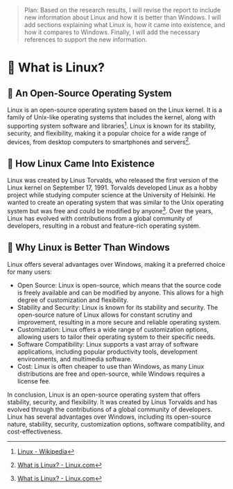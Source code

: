 > Plan: Based on the research results, I will revise the report to include new information about Linux and how it is better than Windows. I will add sections explaining what Linux is, how it came into existence, and how it compares to Windows. Finally, I will add the necessary references to support the new information.

# 🤔 What is Linux?
## 🌈 An Open-Source Operating System
Linux is an open-source operating system based on the Linux kernel. It is a family of Unix-like operating systems that includes the kernel, along with supporting system software and libraries[^1^]. Linux is known for its stability, security, and flexibility, making it a popular choice for a wide range of devices, from desktop computers to smartphones and servers[^2^].

## 🤖 How Linux Came Into Existence
Linux was created by Linus Torvalds, who released the first version of the Linux kernel on September 17, 1991. Torvalds developed Linux as a hobby project while studying computer science at the University of Helsinki. He wanted to create an operating system that was similar to the Unix operating system but was free and could be modified by anyone[^2^]. Over the years, Linux has evolved with contributions from a global community of developers, resulting in a robust and feature-rich operating system.

## 🚀 Why Linux is Better Than Windows
Linux offers several advantages over Windows, making it a preferred choice for many users:
- Open Source: Linux is open-source, which means that the source code is freely available and can be modified by anyone. This allows for a high degree of customization and flexibility.
- Stability and Security: Linux is known for its stability and security. The open-source nature of Linux allows for constant scrutiny and improvement, resulting in a more secure and reliable operating system.
- Customization: Linux offers a wide range of customization options, allowing users to tailor their operating system to their specific needs.
- Software Compatibility: Linux supports a vast array of software applications, including popular productivity tools, development environments, and multimedia software.
- Cost: Linux is often cheaper to use than Windows, as many Linux distributions are free and open-source, while Windows requires a license fee.

In conclusion, Linux is an open-source operating system that offers stability, security, and flexibility. It was created by Linus Torvalds and has evolved through the contributions of a global community of developers. Linux has several advantages over Windows, including its open-source nature, stability, security, customization options, software compatibility, and cost-effectiveness.

[^1^]: [Linux - Wikipedia](https://en.wikipedia.org/wiki/Linux)
[^2^]: [What is Linux? - Linux.com](https://www.linux.com/what-is-linux/)
[^3^]: [Linux vs. Windows | Pros and cons of the operating systems - IONOS](https://www.ionos.com/digitalguide/server/know-how/linux-vs-windows/)
[^4^]: [Linux vs. Windows: What's the difference in 2022?](https://www.linuxjournal.com/content/linux-vs-windows)
